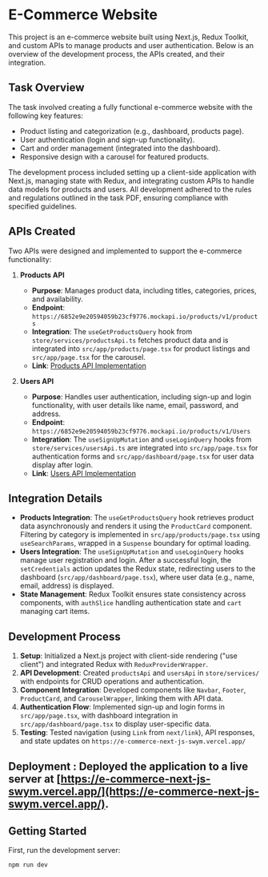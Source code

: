 # E-Commerce Website

This project is an e-commerce website built using Next.js, Redux Toolkit, and custom APIs to manage products and user authentication. Below is an overview of the development process, the APIs created, and their integration.

## Task Overview

The task involved creating a fully functional e-commerce website with the following key features:
- Product listing and categorization (e.g., dashboard, products page).
- User authentication (login and sign-up functionality).
- Cart and order management (integrated into the dashboard).
- Responsive design with a carousel for featured products.

The development process included setting up a client-side application with Next.js, managing state with Redux, and integrating custom APIs to handle data models for products and users. All development adhered to the rules and regulations outlined in the task PDF, ensuring compliance with specified guidelines.

## APIs Created

Two APIs were designed and implemented to support the e-commerce functionality:

1. **Products API**
   - **Purpose**: Manages product data, including titles, categories, prices, and availability.
   - **Endpoint**: `https://6852e9e20594059b23cf9776.mockapi.io/products/v1/products`
   - **Integration**: The `useGetProductsQuery` hook from `store/services/productsApi.ts` fetches product data and is integrated into `src/app/products/page.tsx` for product listings and `src/app/page.tsx` for the carousel.
   - **Link**: [Products API Implementation](store/services/productsApi.ts)

2. **Users API**
   - **Purpose**: Handles user authentication, including sign-up and login functionality, with user details like name, email, password, and address.
   - **Endpoint**: `https://6852e9e20594059b23cf9776.mockapi.io/products/v1/Users`
   - **Integration**: The `useSignUpMutation` and `useLoginQuery` hooks from `store/services/usersApi.ts` are integrated into `src/app/page.tsx` for authentication forms and `src/app/dashboard/page.tsx` for user data display after login.
   - **Link**: [Users API Implementation](store/services/usersApi.ts)

## Integration Details

- **Products Integration**: The `useGetProductsQuery` hook retrieves product data asynchronously and renders it using the `ProductCard` component. Filtering by category is implemented in `src/app/products/page.tsx` using `useSearchParams`, wrapped in a `Suspense` boundary for optimal loading.
- **Users Integration**: The `useSignUpMutation` and `useLoginQuery` hooks manage user registration and login. After a successful login, the `setCredentials` action updates the Redux state, redirecting users to the dashboard (`src/app/dashboard/page.tsx`), where user data (e.g., name, email, address) is displayed.
- **State Management**: Redux Toolkit ensures state consistency across components, with `authSlice` handling authentication state and `cart` managing cart items.

## Development Process

1. **Setup**: Initialized a Next.js project with client-side rendering ("use client") and integrated Redux with `ReduxProviderWrapper`.
2. **API Development**: Created `productsApi` and `usersApi` in `store/services/` with endpoints for CRUD operations and authentication.
3. **Component Integration**: Developed components like `Navbar`, `Footer`, `ProductCard`, and `CarouselWrapper`, linking them with API data.
4. **Authentication Flow**: Implemented sign-up and login forms in `src/app/page.tsx`, with dashboard integration in `src/app/dashboard/page.tsx` to display user-specific data.
5. **Testing**: Tested navigation (using `Link` from `next/link`), API responses, and state updates on `https://e-commerce-next-js-swym.vercel.app/`



## Deployment : Deployed the application to a live server at [https://e-commerce-next-js-swym.vercel.app/](https://e-commerce-next-js-swym.vercel.app/).








## Getting Started

First, run the development server:

```bash
npm run dev
